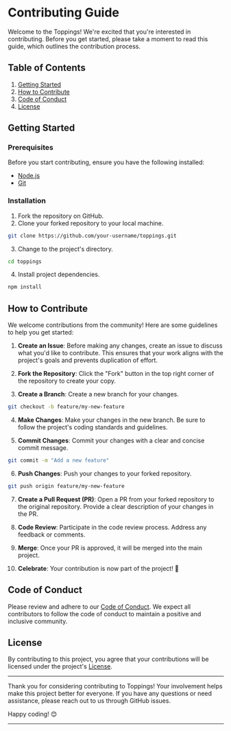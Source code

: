 # Contributing Guide

Welcome to the Toppings! We're excited that you're interested in contributing. Before you get started, please take a moment to read this guide, which outlines the contribution process.

## Table of Contents

1. [Getting Started](#getting-started)
2. [How to Contribute](#how-to-contribute)
3. [Code of Conduct](#code-of-conduct)
4. [License](#license)

## Getting Started

### Prerequisites

Before you start contributing, ensure you have the following installed:

- [Node.js](https://nodejs.org/)
- [Git](https://git-scm.com/)

### Installation

1. Fork the repository on GitHub.
2. Clone your forked repository to your local machine.

```bash
git clone https://github.com/your-username/toppings.git
```

3. Change to the project's directory.

```bash
cd toppings
```

4. Install project dependencies.

```bash
npm install
```

## How to Contribute

We welcome contributions from the community! Here are some guidelines to help you get started:

1. **Create an Issue**: Before making any changes, create an issue to discuss what you'd like to contribute. This ensures that your work aligns with the project's goals and prevents duplication of effort.

2. **Fork the Repository**: Click the "Fork" button in the top right corner of the repository to create your copy.

3. **Create a Branch**: Create a new branch for your changes.

```bash
git checkout -b feature/my-new-feature
```

4. **Make Changes**: Make your changes in the new branch. Be sure to follow the project's coding standards and guidelines.

5. **Commit Changes**: Commit your changes with a clear and concise commit message.

```bash
git commit -m "Add a new feature"
```

6. **Push Changes**: Push your changes to your forked repository.

```bash
git push origin feature/my-new-feature
```

7. **Create a Pull Request (PR)**: Open a PR from your forked repository to the original repository. Provide a clear description of your changes in the PR.

8. **Code Review**: Participate in the code review process. Address any feedback or comments.

9. **Merge**: Once your PR is approved, it will be merged into the main project.

10. **Celebrate**: Your contribution is now part of the project! 🎉

## Code of Conduct

Please review and adhere to our [Code of Conduct](CODE_OF_CONDUCT.md). We expect all contributors to follow the code of conduct to maintain a positive and inclusive community.

## License

By contributing to this project, you agree that your contributions will be licensed under the project's [License](LICENSE).

---

Thank you for considering contributing to Toppings! Your involvement helps make this project better for everyone. If you have any questions or need assistance, please reach out to us through GitHub issues.

Happy coding! 😊

---
